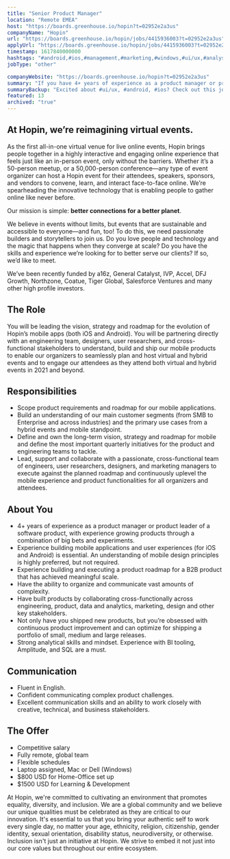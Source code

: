 ```yaml
---
title: "Senior Product Manager"
location: "Remote EMEA"
host: "https://boards.greenhouse.io/hopin?t=02952e2a3us"
companyName: "Hopin"
url: "https://boards.greenhouse.io/hopin/jobs/4415936003?t=02952e2a3us"
applyUrl: "https://boards.greenhouse.io/hopin/jobs/4415936003?t=02952e2a3us#app"
timestamp: 1617840000000
hashtags: "#android,#ios,#management,#marketing,#windows,#ui/ux,#analysis,#office,#optimization,#English"
jobType: "other"

companyWebsite: "https://boards.greenhouse.io/hopin?t=02952e2a3us"
summary: "If you have 4+ years of experience as a product manager or product leader of a software product, with experience growing products through a combination of big bets and experiments, Hopin has a job opening for a Senior Product Manager"
summaryBackup: "Excited about #ui/ux, #android, #ios? Check out this job post!"
featured: 13
archived: "true"
---
```


## At Hopin, we’re reimagining virtual events.

As the first all-in-one virtual venue for live online events, Hopin brings people together in a highly interactive and engaging online experience that feels just like an in-person event, only without the barriers. Whether it’s a 50-person meetup, or a 50,000-person conference—any type of event organizer can host a Hopin event for their attendees, speakers, sponsors, and vendors to convene, learn, and interact face-to-face online. We’re spearheading the innovative technology that is enabling people to gather online like never before.

Our mission is simple: **better connections for a better planet**. 

We believe in events without limits, but events that are sustainable and accessible to everyone—and fun, too! To do this, we need passionate builders and storytellers to join us. Do you love people and technology and the magic that happens when they converge at scale? Do you have the skills and experience we’re looking for to better serve our clients? If so, we’d like to meet.

We’ve been recently funded by a16z, General Catalyst, IVP, Accel, DFJ Growth, Northzone, Coatue, Tiger Global, Salesforce Ventures and many other high profile investors.

## The Role

You will be leading the vision, strategy and roadmap for the evolution of Hopin’s mobile apps (both iOS and Android). You will be partnering directly with an engineering team, designers, user researchers, and cross-functional stakeholders to understand, build and ship our mobile products to enable our organizers to seamlessly plan and host virtual and hybrid events and to engage our attendees as they attend both virtual and hybrid events in 2021 and beyond. 

## Responsibilities

*   Scope product requirements and roadmap for our mobile applications. 
*   Build an understanding of our main customer segments (from SMB to Enterprise and across industries) and the primary use cases from a hybrid events and mobile standpoint.
*   Define and own the long-term vision, strategy and roadmap for mobile and define the most important quarterly initiatives for the product and engineering teams to tackle. 
*   Lead, support and collaborate with a passionate, cross-functional team of engineers, user researchers, designers, and marketing managers to execute against the planned roadmap and continuously uplevel the mobile experience and product functionalities for all organizers and attendees.

## About You

*   4+ years of experience as a product manager or product leader of a software product, with experience growing products through a combination of big bets and experiments.
*   Experience building mobile applications and user experiences (for iOS and Android) is essential. An understanding of mobile design principles is highly preferred, but not required. 
*   Experience building and executing a product roadmap for a B2B product that has achieved meaningful scale.
*   Have the ability to organize and communicate vast amounts of complexity.
*   Have built products by collaborating cross-functionally across engineering, product, data and analytics, marketing, design and other key stakeholders.
*   Not only have you shipped new products, but you’re obsessed with continuous product improvement and can optimize for shipping a portfolio of small, medium and large releases.
*   Strong analytical skills and mindset. Experience with BI tooling, Amplitude, and SQL are a must. 

## Communication

*   Fluent in English.
*   Confident communicating complex product challenges.
*   Excellent communication skills and an ability to work closely with creative, technical, and business stakeholders.

## The Offer

*   Competitive salary
*   Fully remote, global team
*   Flexible schedules
*   Laptop assigned, Mac or Dell (Windows)
*   $800 USD for Home-Office set up
*   $1500 USD for Learning & Development

At Hopin, we're committed to cultivating an environment that promotes equality, diversity, and inclusion. We are a global community and we believe our unique qualities must be celebrated as they are critical to our innovation. It's essential to us that you bring your authentic self to work every single day, no matter your age, ethnicity, religion, citizenship, gender identity, sexual orientation, disability status, neurodiversity, or otherwise. Inclusion isn't just an initiative at Hopin. We strive to embed it not just into our core values but throughout our entire ecosystem.
